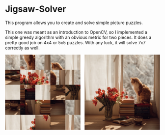 # Jigsaw-Solver

This program allows you to create and solve simple picture puzzles. 

This one was meant as an introduction to OpenCV, so I implemented a simple greedy algorithm with an obvious metric for two pieces. It does a pretty good job on 4x4 or 5x5 puzzles. With any luck, it will solve 7x7 correctly as well.

![alt text](https://github.com/inzrv/Jigsaw-Solver/blob/main/example.png)
